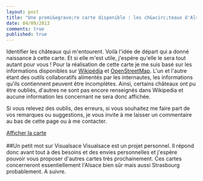 ```yaml
---
layout: post
title: "Une premi&egrave;re carte disponible : les ch&acirc;teaux d'Alsace  &bull; Blog"
date: 04/09/2013
comments: true
published: true
---
```

Identifier les châteaux qui m'entourent. Voilà l'idée de départ qui a donné naissance à cette carte. Et si elle m'est utile, j'espère qu'elle le sera tout autant pour vous ! Pour la réalisation de cette carte je me suis basé sur les informations disponibles sur [Wikipédia](http://www.wikipedia.org/ "Wikipédia") et [OpenStreetMap](http://www.openstreetmap.org/ "OpenStreetMap"). L'un et l'autre étant des outils collaboratifs alimentés par les internautes, les informations qu'ils contiennent peuvent être incomplètes.
Ainsi, certains châteaux ont pu être oubliés, d'autres ne sont pas encore renseignés dans Wikipedia et aucune information les concernant ne sera donc affichée. 

Si vous relevez des oublis, des erreurs, si vous souhaitez me faire part de vos remarques ou suggestions, je vous invite à me laisser un commentaire au bas de cette page ou à me contacter.

<div class="bouton"><a href="../../../../carte-chateaux-alsace/">Afficher la carte</a></div>

<br/>
##Un petit mot sur Visualsace
Visualsace est un projet personnel. Il répond donc avant tout à des besoins et des envies personnelles et j'espère pouvoir vous proposer d'autres cartes très prochainement. Ces cartes concerneront essentiellement l'Alsace bien sûr mais aussi Strasbourg probablement. A suivre.